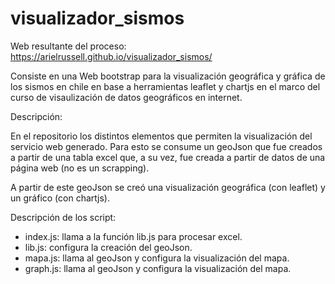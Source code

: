 # visualizador_sismos

Web resultante del proceso: https://arielrussell.github.io/visualizador_sismos/

Consiste en una Web bootstrap para la visualización geográfica y gráfica de los sismos en chile en base a herramientas leaflet y chartjs en el marco del curso de visaulización de datos geográficos en internet.

Descripción: 

En el repositorio los distintos elementos que permiten la visualización del servicio web generado. Para esto se consume un geoJson que fue creados a partir de una tabla excel que, a su vez, fue creada a partir de datos de una página web (no es un scrapping). 

A partir de este geoJson se creó una visualización geográfica (con leaflet) y un gráfico (con chartjs). 

Descripción de los script:
  - index.js: llama a la función lib.js para procesar excel.
  - lib.js: configura la creación del geoJson.
  - mapa.js: llama al geoJson y configura la visualización del mapa.
  - graph.js: llama al geoJson y configura la visualización del mapa.
